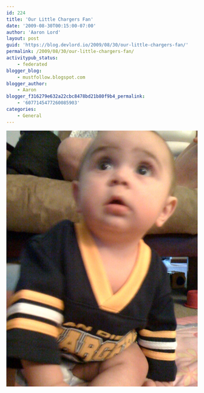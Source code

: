 ```yaml
---
id: 224
title: 'Our Little Chargers Fan'
date: '2009-08-30T00:15:00-07:00'
author: 'Aaron Lord'
layout: post
guid: 'https://blog.devlord.io/2009/08/30/our-little-chargers-fan/'
permalink: /2009/08/30/our-little-chargers-fan/
activitypub_status:
    - federated
blogger_blog:
    - mustfollow.blogspot.com
blogger_author:
    - Aaron
blogger_f316279e632a22cbc8478bd21b80f9b4_permalink:
    - '6077145477260085903'
categories:
    - General
---
```


<p class="mobile-photo"><a href="/assets/img/2011/10/photo-771738.jpg"><img src="/assets/img/2011/10/photo-771738.jpg?w=225" border="0" alt="" /></a></p>